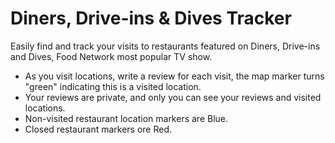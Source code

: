 # Diners, Drive-ins & Dives Tracker
Easily find and track your visits to restaurants featured on Diners, Drive-ins and Dives, Food Network most popular TV show.
* As you visit locations, write a review for each visit, the map marker turns "green" indicating this is a visited location.
* Your reviews are private, and only you can see your reviews and visited locations.
* Non-visited restaurant location markers are Blue.
* Closed restaurant markers ore Red.